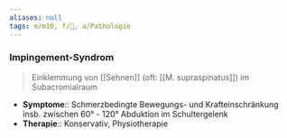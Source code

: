 ```yaml
---
aliases: null
tags: m/m10, f/🦴, a/Pathologie
---
```

### Impingement-Syndrom
> Einklemmung von [[Sehnen]] (oft: [[M. supraspinatus]]) im Subacromialraum
- **Symptome**:: Schmerzbedingte Bewegungs- und Krafteinschränkung insb. zwischen 60° - 120° Abduktion im Schultergelenk
- **Therapie**:: Konservativ, Physiotherapie